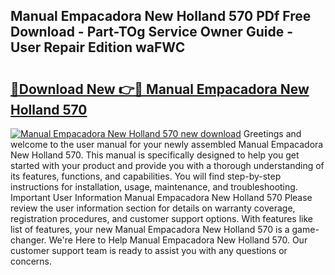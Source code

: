 ## Manual Empacadora New Holland 570 PDf Free Download - Part-TOg Service Owner Guide - User Repair Edition waFWC

# <h2><a href="http://bc9109.oget.top/?id=Manual+Empacadora+New+Holland+570">🔗Download New 👉🔴 Manual Empacadora New Holland 570</a></h2>

[![Manual Empacadora New Holland 570 new download](https://i.imgur.com/5g1atiW.png)](http://bc9109.oget.top/?id=Manual+Empacadora+New+Holland+570)
Greetings and welcome to the user manual for your newly assembled Manual Empacadora New Holland 570. This manual is specifically designed to help you get started with your product and provide you with a thorough understanding of its features, functions, and capabilities. You will find step-by-step instructions for installation, usage, maintenance, and troubleshooting. Important User Information Manual Empacadora New Holland 570 Please review the user information section for details on warranty coverage, registration procedures, and customer support options. With features like list of features, your new Manual Empacadora New Holland 570 is a game-changer. We're Here to Help Manual Empacadora New Holland 570. Our customer support team is ready to assist you with any questions or concerns.
